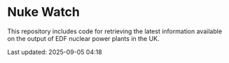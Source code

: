 # Nuke Watch

This repository includes code for retrieving the latest information available on the output of EDF nuclear power plants in the UK.

Last updated: 2025-09-05 04:18
